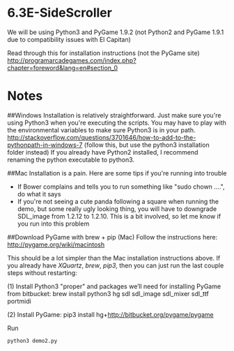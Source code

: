 # 6.3E-SideScroller
We will be using Python3 and PyGame 1.9.2 (not Python2 and PyGame 1.9.1 due to compatibility issues with El Capitan) 

Read through this for installation instructions (not the PyGame site)
http://programarcadegames.com/index.php?chapter=foreword&lang=en#section_0

# Notes
##Windows 
Installation is relatively straightforward. Just make sure you're using Python3 when you're executing the scripts. You may have to play with the environmental variables to make sure Python3 is in your path. 
http://stackoverflow.com/questions/3701646/how-to-add-to-the-pythonpath-in-windows-7 (follow this, but use the python3 installation folder instead)
If you already have Python2 installed, I recommend renaming the python executable to python3.

##Mac 
Installation is a pain. Here are some tips if you're running into trouble
* If Bower complains and tells you to run something like "sudo chown ....", do what it says
* If you're not seeing a cute panda following a square when running the demo, but some really ugly looking thing, you will have to downgrade SDL_image from 1.2.12 to 1.2.10. This is a bit involved, so let me know if you run into this problem


##Download PyGame with brew + pip (Mac)
Follow the instructions here:
http://pygame.org/wiki/macintosh

This should be a lot simpler than the Mac installation instructions above. If you already have _XQuartz_, _brew_, _pip3_, then you can just run the last couple steps without restarting:

(1) Install Python3 "proper" and packages we’ll need for installing PyGame from bitbucket:
brew install python3 hg sdl sdl_image sdl_mixer sdl_ttf portmidi

(2) Install PyGame:
pip3 install hg+http://bitbucket.org/pygame/pygame


Run
```
python3 demo2.py
```
